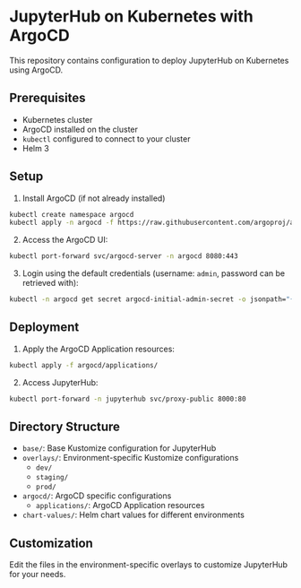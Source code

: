 # JupyterHub on Kubernetes with ArgoCD

This repository contains configuration to deploy JupyterHub on Kubernetes using ArgoCD.

## Prerequisites

- Kubernetes cluster
- ArgoCD installed on the cluster
- `kubectl` configured to connect to your cluster
- Helm 3

## Setup

1. Install ArgoCD (if not already installed)

```bash
kubectl create namespace argocd
kubectl apply -n argocd -f https://raw.githubusercontent.com/argoproj/argo-cd/stable/manifests/install.yaml
```

2. Access the ArgoCD UI:

```bash
kubectl port-forward svc/argocd-server -n argocd 8080:443
```

3. Login using the default credentials (username: `admin`, password can be retrieved with):

```bash
kubectl -n argocd get secret argocd-initial-admin-secret -o jsonpath="{.data.password}" | base64 -d
```

## Deployment

1. Apply the ArgoCD Application resources:

```bash
kubectl apply -f argocd/applications/
```

2. Access JupyterHub:

```bash
kubectl port-forward -n jupyterhub svc/proxy-public 8000:80
```

## Directory Structure

- `base/`: Base Kustomize configuration for JupyterHub
- `overlays/`: Environment-specific Kustomize configurations
  - `dev/`
  - `staging/`
  - `prod/`
- `argocd/`: ArgoCD specific configurations
  - `applications/`: ArgoCD Application resources
- `chart-values/`: Helm chart values for different environments

## Customization

Edit the files in the environment-specific overlays to customize JupyterHub for your needs.